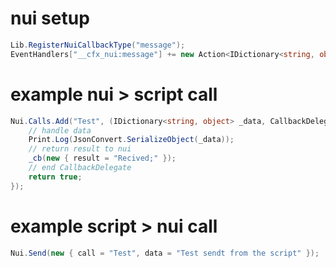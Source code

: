 # nui setup
```c#
Lib.RegisterNuiCallbackType("message");
EventHandlers["__cfx_nui:message"] += new Action<IDictionary<string, object>, CallbackDelegate>(Nui.On_Message);
```

# example nui > script call
```c#
Nui.Calls.Add("Test", (IDictionary<string, object> _data, CallbackDelegate _cb) => {
    // handle data
    Print.Log(JsonConvert.SerializeObject(_data));
    // return result to nui
    _cb(new { result = "Recived;" });
    // end CallbackDelegate
    return true;
});
```

# example script > nui call
```c#
Nui.Send(new { call = "Test", data = "Test sendt from the script" });
```